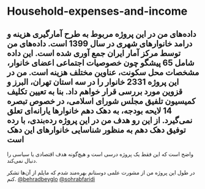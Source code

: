 # Household-expenses-and-income
داده‌های من در این پروژه مربوط به طرح آمارگیری هزینه و درامد خانوارهای شهری در سال 1399 است. داده‌های من توسط  مرکز آمار ایران جمع آوری شده است. این داده شامل 65 پیشگو چون خصوصیات اجتماعی اعضای خانوار، مشخصات محل سکونت، عناوین مختلف هزینه است. من در این پروژه 2331 خانوار را در سه استان تهران، البرز و قزوین مورد بررسی قرار خواهم داد. بنا به تعیین تکلیف کمیسیون تلفیق مجلس شورای اسلامی، در خصوص تبصره 14  لایحه بودجه، به دهک دهم خانوارها یارانه‌ای تعلق نمی‌گیرد. از این رو هدف من در این پروژه رده‌بندی، با رده توفیق  دهک دهم به منظور شناسایی خانوارهای این دهک است
---
واضح است که این فقط یک پروژه درسی است و هیچ‌گونه هدف اقتصادی یا سیاسی را دنبال نمی‌کند.

در طول این پروژه من از مشورت علمی دوستانم بهره‌مند شدم که مایلم از آن‌ها تشکر کنم.
[@behradbeyglo](https://github.com/behradbeyglo)
[@sohrabfaridi](https://github.com/sohrabfaridi)
